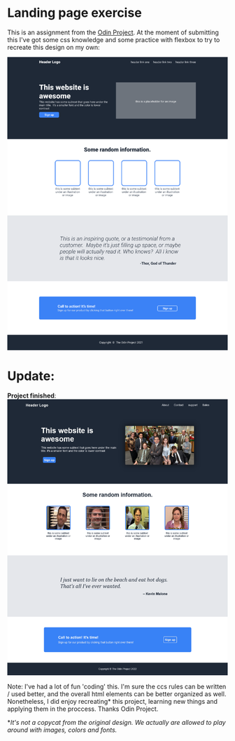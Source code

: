 # Landing page exercise
This is an assignment from the [Odin Project](https://www.theodinproject.com). At the moment of submitting this I've got some css knowledge and some practice with flexbox to try to recreate this design on my own:

![Assignment request](/request-details/01.png "Assignment request")

# Update:
**Project finished**:
![End result](/request-details/finished_landing_page.png "End result")

Note: I've had a lot of fun 'coding' this. I'm sure the ccs rules can be written / used better, and the overall html elements can be better organized as well. Nonetheless, I did enjoy recreating* this project, learning new things and applying them in the proccess. Thanks Odin Project.

**It's not a copycat from the original design. We actually are allowed to play around with images, colors and fonts.* 
